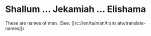 # Shallum ... Jekamiah ... Elishama

These are names of men. (See: [[rc://en/ta/man/translate/translate-names]])